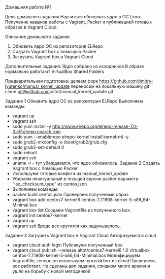 Домашняя работа №1 

Цель домашнего задания
Научиться обновлять ядро в ОС Linux. Получение навыков работы с Vagrant, Packer и публикацией готовых образов в Vagrant Cloud. 

Описание домашнего задания
1) Обновить ядро ОС из репозитория ELRepo
2) Создать Vagrant box c помощью Packer
3) Загрузить Vagrant box в Vagrant Cloud

Дополнительные задания:
Ядро собрано из исходников
В образе нормально работают VirtualBox Shared Folders

Предварительная подготовка:
делаем форк https://github.com/dmitry-lyutenko/manual_kernel_update
переносим на локальную машину  git clone  git@github.com:altot/manual_kernel_update.git

Задание 1 Обновить ядро ОС из репозитория ELRepo
Выполняем команды:
 - vagrant up
 - vagrant ssh
 - sudo yum install -y http://www.elrepo.org/elrepo-release-7.0-3.el7.elrepo.noarch.rpm
 - sudo yum --enablerepo elrepo-kernel install kernel-ml -y
 - sudo grub2-mkconfig -o /boot/grub2/grub.cfg
 - sudo grub2-set-default 0
 - sudo reboot
 - vagrant ssh
 - uname -r - тут убеждаемся, что ядро обновилось.
Задание 2 Создать Vagrant box c помощью Packer
 - Используем готовые конфиги из manual_kernel_update
 - Убираем неактуальный в текущей версии packer параметр "iso_checksum_type" из centos.json
 - Выполняем команды:
 - packer build centos.json
Проверяем полученный образ:
 - vagrant box add centos7-kernel6 centos-7.7.1908-kernel-5-x86_64-Minimal.box 
 - vagrant box list
Создаем Vagrantfile из полученного box:
 - vagrant init centos7-kernel
 - vagrant up
 - vagrant ssh
Вроде все крутится как задумывалось.

Задание 3 Загрузить Vagrant box в Vagrant Cloud
Авторизуемся в cloud
 - vagrant cloud auth login
Публикуем полученный box:
 - vagrant cloud publish --release altot/centos7-kernel6 1.0 virtualbox  centos-7.7.1908-kernel-5-x86_64-Minimal.box
Модифицируем Vagrantfile, теперь он используем нужный box из cloud
Проверяем, все работает. Не сделаны доп задания, слишком много времени ушло на борьбу с новой методичкой.

